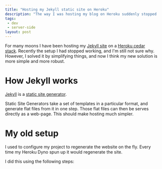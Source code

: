```yaml
---
title: "Hosting my Jekyll static site on Heroku"
description: "The way I was hosting my blog on Heroku suddenly stopped working. I don't know why, but I've found a better way of doing things."
tags:
 - dev
 - server-side
layout: post
---
```


For many moons I have been hosting my [Jekyll site](https://github.com/nottrobin/robin-blog) on a [Heroku cedar stack](https://devcenter.heroku.com/articles/cedar). Recently the setup I had stopped working, and I'm still not sure why. However, I solved it by simplifying things, and now I think my new solution is more simple and more robust.

How Jekyll works
===

[Jekyll](http://jekyllrb.com/) is a [static site generator](http://www.mickgardner.com/2012/12/an-introduction-to-static-site.html).

Static Site Generators take a set of templates in a particular format, and generate flat files from it in one step. Those flat files can then be serves directly as a web-page. This should make hosting much simpler.

My old setup
===

I used to configure my project to regenerate the website on the fly. Every time my Heroku Dyno spun up it would regenerate the site.

I did this using the following steps:



